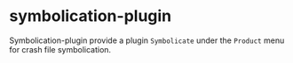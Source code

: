 # symbolication-plugin
Symbolication-plugin provide a plugin `Symbolicate` under the `Product` menu for crash file symbolication.
